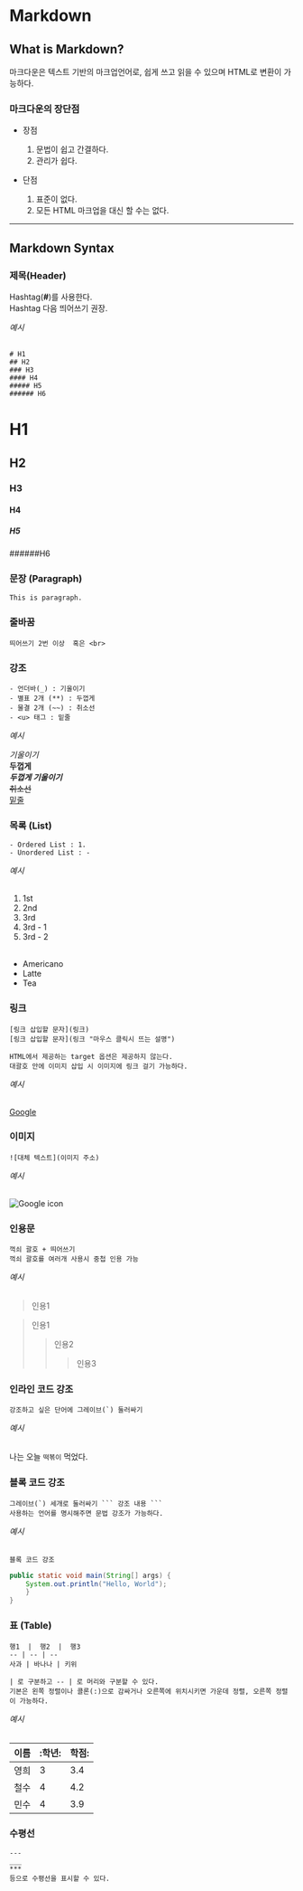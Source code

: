 # Markdown

## What is Markdown?

마크다운은 텍스트 기반의 마크업언어로, 쉽게 쓰고 읽을 수 있으며 HTML로 변환이 가능하다.

### 마크다운의 장단점

- 장점
  1. 문법이 쉽고 간결하다.
  1. 관리가 쉽다.

- 단점
  1. 표준이 없다.
  1. 모든 HTML 마크업을 대신 할 수는 없다.


---

## Markdown Syntax

### 제목(Header)

Hashtag(**#**)를 사용한다. <br>
Hashtag 다음 띄어쓰기 권장. <br>

_예시_ <br><br>

```
# H1
## H2
### H3
#### H4
##### H5
###### H6
```

# H1
## H2
### H3
#### H4
##### H5
######H6

### 문장 (Paragraph)

```
This is paragraph.
```

### 줄바꿈

```
띄어쓰기 2번 이상  혹은 <br>
```

### 강조

```
- 언더바(_) : 기울이기
- 별표 2개 (**) : 두껍게
- 물결 2개 (~~) : 취소선
- <u> 태그 : 밑줄
```

_예시_       

_기울이기_ <br>
**두껍게** <br>
**_두껍게 기울이기_** <br>
~~취소선~~ <br>
<u>밑줄</u> <br>

### 목록 (List)

```
- Ordered List : 1.
- Unordered List : -
```

_예시_ <br><br>

1. 1st
1. 2nd
1. 3rd
  1. 3rd - 1
  1. 3rd - 2
<br><br>

- Americano
- Latte
- Tea


### 링크

```
[링크 삽입할 문자](링크)
[링크 삽입할 문자](링크 "마우스 클릭시 뜨는 설명")

HTML에서 제공하는 target 옵션은 제공하지 않는다.
대괄호 안에 이미지 삽입 시 이미지에 링크 걸기 가능하다.
```

_예시_ <br><br>

[Google](https://www.google.co.kr "Google로 이동")


### 이미지

```
![대체 텍스트](이미지 주소)
```

_예시_ <br><br>

![Google icon](https://www.google.com/search?q=%EA%B5%AC%EA%B8%80&sxsrf=APq-WBvevqI5unAUConl225kPoRVKZvMsQ:1649854115533&tbm=isch&source=iu&ictx=1&vet=1&fir=mM5eejaz-bUIsM%252C0UCf55-GTy6fDM%252C%252Fm%252F045c7b&usg=AI4_-kQtNF6bifw2yFn_zXZJH8-lyVrTOw&sa=X&ved=2ahUKEwifyPLDiZH3AhVNCYgKHVEMBdEQ_B16BAg-EAI#imgrc=mM5eejaz-bUIsM)

### 인용문

```
꺽쇠 괄호 + 띄어쓰기
꺽쇠 괄호를 여러개 사용시 중첩 인용 가능
```

_예시_ <br><br>

> 인용1

> 인용1
>> 인용2
>>> 인용3


### 인라인 코드 강조

```
강조하고 싶은 단어에 그레이브(`) 둘러싸기
```

_예시_ <br><br>

나는 오늘 `떡볶이` 먹었다.


### 블록 코드 강조

```
그레이브(`) 세개로 둘러싸기 ``` 강조 내용 ```
사용하는 언어를 명시해주면 문법 강조가 가능하다.
```

_예시_ <br><br>

```
블록 코드 강조
```

``` java
public static void main(String[] args) {
	System.out.println("Hello, World");
    }
}
```

### 표 (Table)

```
행1  |  행2  |  행3
-- | -- | --
사과 | 바나나 | 키위

| 로 구분하고 -- | 로 머리와 구분할 수 있다.
기본은 왼쪽 정렬이나 콜론(:)으로 감싸거나 오른쪽에 위치시키면 가운데 정렬, 오른쪽 정렬이 가능하다.
```

_예시_ <br><br>

이름 | :학년: | 학점:
--|--|--
영희 | 3 | 3.4
철수 | 4 | 4.2
민수 | 4 | 3.9


### 수평선

```
---
___
***
등으로 수평선을 표시할 수 있다.
```
